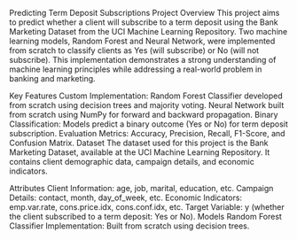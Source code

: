 Predicting Term Deposit Subscriptions
Project Overview
This project aims to predict whether a client will subscribe to a term deposit using the Bank Marketing Dataset from the UCI Machine Learning Repository. Two machine learning models, Random Forest and Neural Network, were implemented from scratch to classify clients as Yes (will subscribe) or No (will not subscribe). This implementation demonstrates a strong understanding of machine learning principles while addressing a real-world problem in banking and marketing.

Key Features
Custom Implementation:
Random Forest Classifier developed from scratch using decision trees and majority voting.
Neural Network built from scratch using NumPy for forward and backward propagation.
Binary Classification:
Models predict a binary outcome (Yes or No) for term deposit subscription.
Evaluation Metrics:
Accuracy, Precision, Recall, F1-Score, and Confusion Matrix.
Dataset
The dataset used for this project is the Bank Marketing Dataset, available at the UCI Machine Learning Repository. It contains client demographic data, campaign details, and economic indicators.

Attributes
Client Information: age, job, marital, education, etc.
Campaign Details: contact, month, day_of_week, etc.
Economic Indicators: emp.var.rate, cons.price.idx, cons.conf.idx, etc.
Target Variable: y (whether the client subscribed to a term deposit: Yes or No).
Models
Random Forest Classifier
Implementation: Built from scratch using decision trees.
